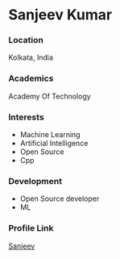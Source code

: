 # Sanjeev Kumar

### Location

Kolkata, India

### Academics

Academy Of Technology

### Interests

- Machine Learning
- Artificial Intelligence
- Open Source
- Cpp

### Development

- Open Source developer
- ML

### Profile Link

[Sanjeev](https://github.com/Sayantan-tech-code)
